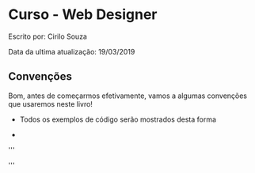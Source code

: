 <h1>Curso - Web Designer</h1>
    <p>Escrito por: Cirilo Souza</p>
    <p>Data da ultima atualização: 19/03/2019</p>

<h2>Convenções</h2>

   <p>Bom, antes de começarmos efetivamente, vamos a algumas convenções que usaremos neste livro!</p>
   <ul>
        <li>
            <p>Todos os exemplos de código serão mostrados desta forma</p>
        <li>
    </ul>
'''
                    <!DOCTYPE html>
                    <html lang="en">
                    <head>
                        <meta charset="UTF-8">
                        <title>Uma página muito bacana!</title>
                    </head>
                    <body>
                    </body>
                    </html>


'''
